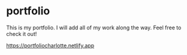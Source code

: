 # portfolio

This is my portfolio.
I will add all of my work along the way. Feel free to check it out! 

https://portfoliocharlotte.netlify.app
